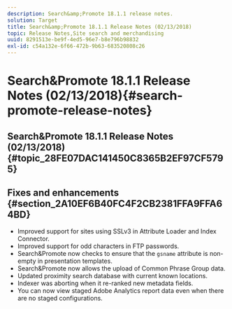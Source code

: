 ```yaml
---
description: Search&amp;Promote 18.1.1 release notes.
solution: Target
title: Search&amp;Promote 18.1.1 Release Notes (02/13/2018)
topic: Release Notes,Site search and merchandising
uuid: 8291513e-be9f-4ed5-96e7-b8e796b98832
exl-id: c54a132e-6f66-472b-9b63-683520808c26
---
```

# Search&amp;Promote 18.1.1 Release Notes (02/13/2018){#search-promote-release-notes}

## Search&amp;Promote 18.1.1 Release Notes (02/13/2018) {#topic_28FE07DAC141450C8365B2EF97CF5795}

## Fixes and enhancements {#section_2A10EF6B40FC4F2CB2381FFA9FFA64BD}

* Improved support for sites using SSLv3 in Attribute Loader and Index Connector. 
* Improved support for odd characters in FTP passwords. 
* Search&amp;Promote now checks to ensure that the `gsname` attribute is non-empty in presentation templates. 
* Search&amp;Promote now allows the upload of Common Phrase Group data. 
* Updated proximity search database with current known locations. 
* Indexer was aborting when it re-ranked new metadata fields. 
* You can now view staged Adobe Analytics report data even when there are no staged configurations.

